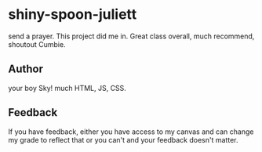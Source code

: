 # shiny-spoon-juliett
send a prayer. This project did me in. Great class overall, much recommend, shoutout Cumbie.

## Author
your boy Sky! much HTML, JS, CSS.

## Feedback
If you have feedback, either you have access to my canvas and can change my grade to reflect that
or you can't and your feedback doesn't matter.


